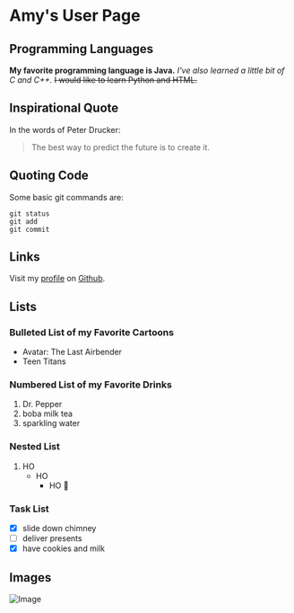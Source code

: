# Amy's User Page

## Programming Languages

**My favorite programming language is Java.**
*I've also learned a little bit of C and C++.*
~~I would like to learn Python and HTML.~~

## Inspirational Quote

In the words of Peter Drucker:

> The best way to predict the future is to create it.

## Quoting Code

Some basic git commands are:
```
git status
git add
git commit
```

## Links

Visit my [profile](https://github.com/amys8) on [Github](https://github.com).

## Lists

### Bulleted List of my Favorite Cartoons
- Avatar: The Last Airbender
- Teen Titans

### Numbered List of my Favorite Drinks
1. Dr. Pepper
2. boba milk tea
3. sparkling water

### Nested List
1. HO
   - HO
     - HO :santa:
     
### Task List
- [x] slide down chimney
- [ ] deliver presents
- [x] have cookies and milk

## Images

![Image](src)
